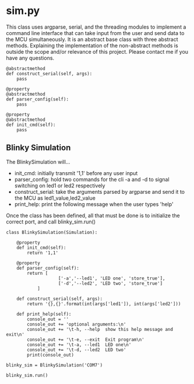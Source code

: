 # sim.py
This class uses argparse, serial, and the threading modules to implement a command line interface that can take input from the user and send data to the MCU simultaneously. It is an abstract base class with three abstract methods. Explaining the implementation of the non-abstract methods is outside the scope and/or relevance of this project. Please contact me if you have any questions.


```
@abstractmethod
def construct_serial(self, args):
    pass

@property
@abstractmethod
def parser_config(self):
    pass

@property
@abstractmethod
def init_cmd(self):
    pass
```

## Blinky Simulation
The BlinkySimulation will...

* init_cmd: initially transmit '1,1' before any user input
* parser_config: hold two commands for the cli -a and -d to signal switching on led1 or led2 respectively
* construct_serial: take the arguments parsed by argparse and send it to the MCU as led1_value,led2_value
* print_help: print the following message when the user types 'help'

Once the class has been defined, all that must be done is to initialize the correct port, and call blinky_sim.run()

```
class BlinkySimulation(Simulation):

    @property
    def init_cmd(self):
        return '1,1'

    @property
    def parser_config(self):
        return [
                    ['-a','--led1', 'LED one', 'store_true'],
                    ['-d','--led2', 'LED two', 'store_true']
            ]
    
    def construct_serial(self, args):
        return '{},{}'.format(int(args['led1']), int(args['led2']))

    def print_help(self):
        console_out = ''
        console_out += 'optional arguments:\n'
        console_out += '\t-h, --help  show this help message and exit\n'
        console_out += '\t-e, --exit  Exit program\n'
        console_out += '\t-a, --led1  LED one\n'
        console_out += '\t-d, --led2  LED two'
        print(console_out)

blinky_sim = BlinkySimulation('COM7')

blinky_sim.run()
```
